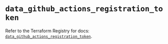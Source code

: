 # `data_github_actions_registration_token`

Refer to the Terraform Registry for docs: [`data_github_actions_registration_token`](https://registry.terraform.io/providers/integrations/github/6.7.1/docs/data-sources/actions_registration_token).
